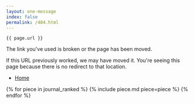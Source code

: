 ```yaml
---
layout: one-message
index: false
permalink: /404.html
---
```


```
{{ page.url }}
```

<section id="readme" class="content" markdown="1">
The link you've used is broken or the page has been moved.

If this URL previously worked, we may have moved it. You're seeing this page
because there is no redirect to that location.

- [Home](/)

</section>

{% for piece in journal_ranked %}
{% include piece.md piece=piece %}
{% endfor %}
